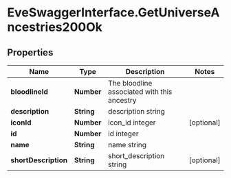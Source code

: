 # EveSwaggerInterface.GetUniverseAncestries200Ok

## Properties
Name | Type | Description | Notes
------------ | ------------- | ------------- | -------------
**bloodlineId** | **Number** | The bloodline associated with this ancestry | 
**description** | **String** | description string | 
**iconId** | **Number** | icon_id integer | [optional] 
**id** | **Number** | id integer | 
**name** | **String** | name string | 
**shortDescription** | **String** | short_description string | [optional] 


